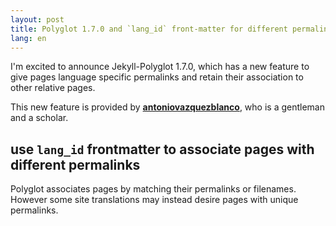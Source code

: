 ```yaml
---
layout: post
title: Polyglot 1.7.0 and `lang_id` front-matter for different permalinks by language
lang: en
---
```


I'm excited to announce Jekyll-Polyglot 1.7.0, which has a new feature to give pages language specific permalinks and retain their association to other relative pages.

This new feature is provided by **[antoniovazquezblanco](https://github.com/antoniovazquezblanco)**, who is a gentleman and a scholar.

## use `lang_id` frontmatter to associate pages with different permalinks

Polyglot associates pages by matching their permalinks or filenames. However some site translations may instead desire pages with unique permalinks.